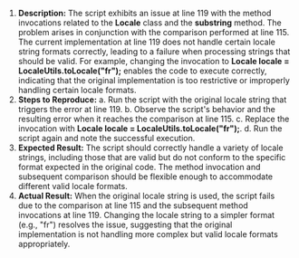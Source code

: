 ﻿1. **Description:** The script exhibits an issue at line 119 with the method invocations related to the **Locale** class and the **substring** method. The problem arises in conjunction with the comparison performed at line 115. The current implementation at line 119 does not handle certain locale string formats correctly, leading to a failure when processing strings that should be valid. For example, changing the invocation to **Locale locale = LocaleUtils.toLocale("fr");** enables the code to execute correctly, indicating that the original implementation is too restrictive or improperly handling certain locale formats.
1. **Steps to Reproduce:** a. Run the script with the original locale string that triggers the error at line 119. b. Observe the script's behavior and the resulting error when it reaches the comparison at line 115. c. Replace the invocation with **Locale locale = LocaleUtils.toLocale("fr");**. d. Run the script again and note the successful execution.
1. **Expected Result:** The script should correctly handle a variety of locale strings, including those that are valid but do not conform to the specific format expected in the original code. The method invocation and subsequent comparison should be flexible enough to accommodate different valid locale formats.
1. **Actual Result:** When the original locale string is used, the script fails due to the comparison at line 115 and the subsequent method invocations at line 119. Changing the locale string to a simpler format (e.g., "fr") resolves the issue, suggesting that the original implementation is not handling more complex but valid locale formats appropriately.

